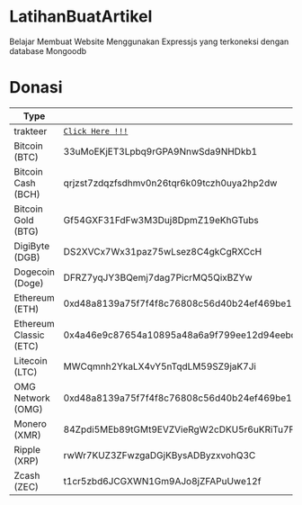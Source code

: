 # LatihanBuatArtikel
Belajar Membuat Website Menggunakan Expressjs yang terkoneksi dengan database Mongoodb

# Donasi
| Type                          | To |
| --------------------------------- | ----------- |
| trakteer                 | [`Click Here !!!`](https://trakteer.id/cr4r)
| Bitcoin          (BTC)   | 33uMoEKjET3Lpbq9rGPA9NnwSda9NHDkb1
| Bitcoin Cash     (BCH)   | qrjzst7zdqzfsdhmv0n26tqr6k09tczh0uya2hp2dw
| Bitcoin Gold     (BTG)   | Gf54GXF31FdFw3M3Duj8DpmZ19eKhGTubs
| DigiByte         (DGB)   | DS2XVCx7Wx31paz75wLsez8C4gkCgRXCcH
| Dogecoin         (Doge)  | DFRZ7yqJY3BQemj7dag7PicrMQ5QixBZYw
| Ethereum         (ETH)   | 0xd48a8139a75f7f4f8c76808c56d40b24ef469be1
| Ethereum Classic (ETC)   | 0x4a46e9c87654a10895a48a6a9f799ee12d94eebd
| Litecoin         (LTC)   | MWCqmnh2YkaLX4vY5nTqdLM59SZ9jaK7Ji
| OMG Network      (OMG)   | 0xd48a8139a75f7f4f8c76808c56d40b24ef469be1
| Monero           (XMR)   | 84Zpdi5MEb89tGMt9EVZVieRgW2cDKU5r6uKRiTu7F6QdK3TxKWzkW7J3rX6DqEcjMipVEzzxmJTkFmk2GabwARL9erh6P7
| Ripple           (XRP)   | rwWr7KUZ3ZFwzgaDGjKBysADByzxvohQ3C
| Zcash            (ZEC)   | t1cr5zbd6JCGXWN1Gm9AJo8jZFAPuUwe12f
